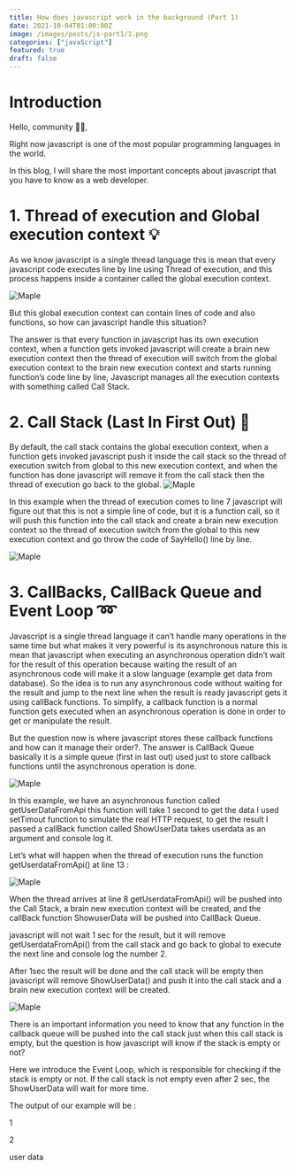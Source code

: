 ```yaml
---
title: How does javascript work in the background (Part 1)
date: 2021-10-04T01:00:00Z
image: /images/posts/js-part1/1.png
categories: ["javaScript"]
featured: true
draft: false
---
```


# Introduction

Hello, community 🙌🏻,

Right now javascript is one of the most popular programming languages in the world.

In this blog, I will share the most important concepts about javascript that you have to know as a web developer.

# 1. Thread of execution and Global execution context 💡

As we know javascript is a single thread language this is mean that every javascript code executes line by line using Thread of execution, and this process happens inside a container called the global execution context.

![Maple](/static/images/posts/js-part1/1.png)

But this global execution context can contain lines of code and also functions, so how can javascript handle this situation?

The answer is that every function in javascript has its own execution context, when a function gets invoked javascript will create a brain new execution context then the thread of execution will switch from the global execution context to the brain new execution context and starts running function’s code line by line, Javascript manages all the execution contexts with something called Call Stack.

# 2. Call Stack (Last In First Out) 🧮

By default, the call stack contains the global execution context, when a function gets invoked javascript push it inside the call stack so the thread of execution switch from global to this new execution context, and when the function has done javascript will remove it from the call stack then the thread of execution go back to the global.
![Maple](/images/posts/js-part1/2.png)

In this example when the thread of execution comes to line 7 javascript will figure out that this is not a simple line of code, but it is a function call, so it will push this function into the call stack and create a brain new execution context so the thread of execution switch from the global to this new execution context and go throw the code of SayHello() line by line.

![Maple](/images/posts/js-part1/3.png)

# 3. CallBacks, CallBack Queue and Event Loop ➿

Javascript is a single thread language it can’t handle many operations in the same time but what makes it very powerful is its asynchronous nature this is mean that javascript when executing an asynchronous operation didn’t wait for the result of this operation because waiting the result of an asynchronous code will make it a slow language (example get data from database). So the idea is to run any asynchronous code without waiting for the result and jump to the next line when the result is ready javascript gets it using callBack functions. To simplify, a callback function is a normal function gets executed when an asynchronous operation is done in order to get or manipulate the result.

But the question now is where javascript stores these callback functions and how can it manage their order?. The answer is CallBack Queue basically it is a simple queue (first in last out) used just to store callback functions until the asynchronous operation is done.

![Maple](/images/posts/js-part1/4.png)

In this example, we have an asynchronous function called getUserDataFromApi this function will take 1 second to get the data I used setTimout function to simulate the real HTTP request, to get the result I passed a callBack function called ShowUserData takes userdata as an argument and console log it.

Let’s what will happen when the thread of execution runs the function getUserdataFromApi() at line 13 :

![Maple](/images/posts/js-part1/5.png)

When the thread arrives at line 8 getUserdataFromApi() will be pushed into the Call Stack, a brain new execution context will be created, and the callBack function ShowuserData will be pushed into CallBack Queue.

javascript will not wait 1 sec for the result, but it will remove getUserdataFromApi() from the call stack and go back to global to execute the next line and console log the number 2.

After 1sec the result will be done and the call stack will be empty then javascript will remove ShowUserData() and push it into the call stack and a brain new execution context will be created.

![Maple](/images/posts/js-part1/6.png)

There is an important information you need to know that any function in the callback queue will be pushed into the call stack just when this call stack is empty, but the question is how javascript will know if the stack is empty or not?

Here we introduce the Event Loop, which is responsible for checking if the stack is empty or not. If the call stack is not empty even after 2 sec, the ShowUserData will wait for more time.

The output of our example will be :

1

2

user data
